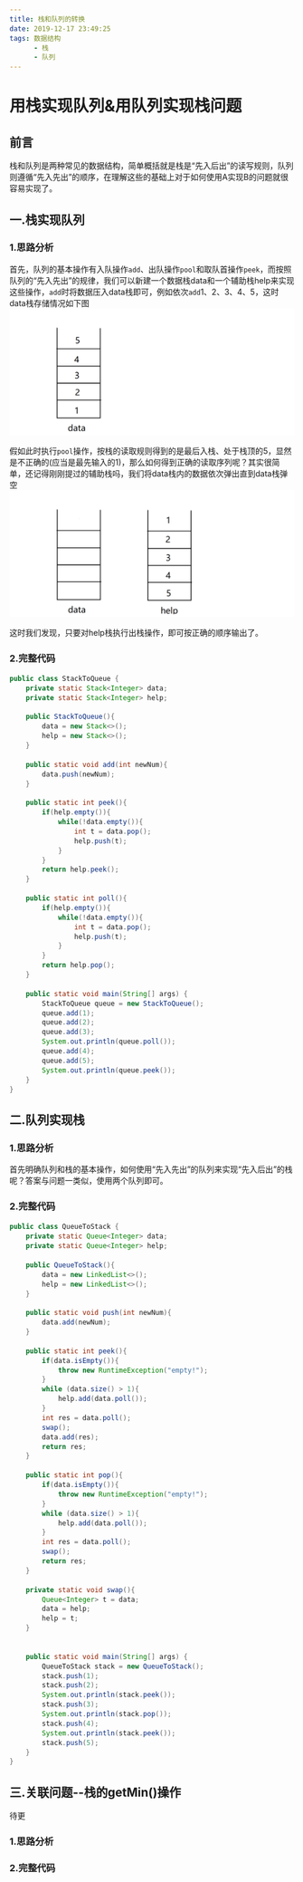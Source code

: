 ```yaml
---
title: 栈和队列的转换
date: 2019-12-17 23:49:25
tags: 数据结构
	  - 栈
	  - 队列
---
```


# 用栈实现队列&用队列实现栈问题

## 前言

栈和队列是两种常见的数据结构，简单概括就是栈是“先入后出”的读写规则，队列则遵循“先入先出”的顺序，在理解这些的基础上对于如何使用A实现B的问题就很容易实现了。

<!--more-->

## 一.栈实现队列

### 1.思路分析

首先，队列的基本操作有入队操作`add`、出队操作`pool`和取队首操作`peek`，而按照队列的“先入先出”的规律，我们可以新建一个数据栈data和一个辅助栈help来实现这些操作，`add`时将数据压入data栈即可，例如依次`add`1、2、3、4、5，这时data栈存储情况如下图![stacktoqueue1](/images/stacktoqueue1.png)



假如此时执行`pool`操作，按栈的读取规则得到的是最后入栈、处于栈顶的5，显然是不正确的(应当是最先输入的1)，那么如何得到正确的读取序列呢？其实很简单，还记得刚刚提过的辅助栈吗，我们将data栈内的数据依次弹出直到data栈弹空![stacktoqueue2](/images/stacktoqueue2.png)

这时我们发现，只要对help栈执行出栈操作，即可按正确的顺序输出了。

### 2.完整代码

```java
public class StackToQueue {
    private static Stack<Integer> data;
    private static Stack<Integer> help;

    public StackToQueue(){
        data = new Stack<>();
        help = new Stack<>();
    }

    public static void add(int newNum){
        data.push(newNum);
    }

    public static int peek(){
        if(help.empty()){
            while(!data.empty()){
                int t = data.pop();
                help.push(t);
            }
        }
        return help.peek();
    }

    public static int poll(){
        if(help.empty()){
            while(!data.empty()){
                int t = data.pop();
                help.push(t);
            }
        }
        return help.pop();
    }

    public static void main(String[] args) {
        StackToQueue queue = new StackToQueue();
        queue.add(1);
        queue.add(2);
        queue.add(3);
        System.out.println(queue.poll());
        queue.add(4);
        queue.add(5);
        System.out.println(queue.peek());
    }
}

```





## 二.队列实现栈

### 1.思路分析

首先明确队列和栈的基本操作，如何使用“先入先出”的队列来实现“先入后出”的栈呢？答案与问题一类似，使用两个队列即可。

### 2.完整代码

```java
public class QueueToStack {
    private static Queue<Integer> data;
    private static Queue<Integer> help;

    public QueueToStack(){
        data = new LinkedList<>();
        help = new LinkedList<>();
    }

    public static void push(int newNum){
        data.add(newNum);
    }

    public static int peek(){
        if(data.isEmpty()){
            throw new RuntimeException("empty!");
        }
        while (data.size() > 1){
            help.add(data.poll());
        }
        int res = data.poll();
        swap();
        data.add(res);
        return res;
    }

    public static int pop(){
        if(data.isEmpty()){
            throw new RuntimeException("empty!");
        }
        while (data.size() > 1){
            help.add(data.poll());
        }
        int res = data.poll();
        swap();
        return res;
    }

    private static void swap(){
        Queue<Integer> t = data;
        data = help;
        help = t;
    }


    public static void main(String[] args) {
        QueueToStack stack = new QueueToStack();
        stack.push(1);
        stack.push(2);
        System.out.println(stack.peek());
        stack.push(3);
        System.out.println(stack.pop());
        stack.push(4);
        System.out.println(stack.peek());
        stack.push(5);
    }
}
```



## 三.关联问题--栈的getMin()操作

待更

### 1.思路分析

### 2.完整代码

